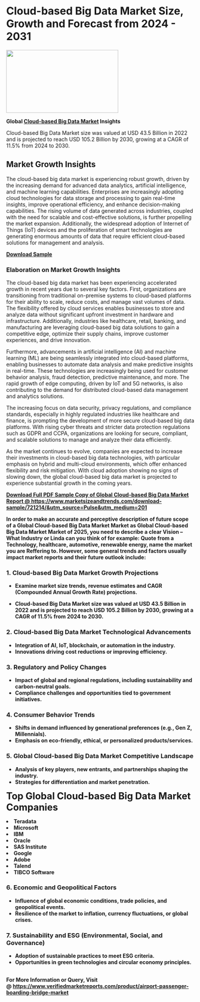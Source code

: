 <H1>Cloud-based Big Data Market Size, Growth and Forecast from 2024 - 2031</H1><img class="aligncenter size-medium wp-image-584254" src="https://thirdeyenews.in/wp-content/uploads/2024/09/Global-Market-Research-300x168.jpeg" alt="" width="300" height="168" /><p><strong>Global&nbsp;<a href="https://www.marketsizeandtrends.com/download-sample/721214/&amp;utm_source=Pulse&amp;utm_medium=201">Cloud-based Big Data Market</a> Insights</strong></p><p>Cloud-based Big Data Market size was valued at USD 43.5 Billion in 2022 and is projected to reach USD 105.2 Billion by 2030, growing at a CAGR of 11.5% from 2024 to 2030.</p><p><!DOCTYPE html> <html lang="en"> <head> <meta charset="UTF-8"> <meta name="viewport" content="width=device-width, initial-scale=1.0"> <title>Cloud-based Big Data Market Growth Insights</title> </head> <body> <h2>Market Growth Insights</h2> <p>The cloud-based big data market is experiencing robust growth, driven by the increasing demand for advanced data analytics, artificial intelligence, and machine learning capabilities. Enterprises are increasingly adopting cloud technologies for data storage and processing to gain real-time insights, improve operational efficiency, and enhance decision-making capabilities. The rising volume of data generated across industries, coupled with the need for scalable and cost-effective solutions, is further propelling the market expansion. Additionally, the widespread adoption of Internet of Things (IoT) devices and the proliferation of smart technologies are generating enormous amounts of data that require efficient cloud-based solutions for management and analysis.</p> <p><strong><a href="#downloadSample">Download Sample</a></strong></p> <h3>Elaboration on Market Growth Insights</h3> <p>The cloud-based big data market has been experiencing accelerated growth in recent years due to several key factors. First, organizations are transitioning from traditional on-premise systems to cloud-based platforms for their ability to scale, reduce costs, and manage vast volumes of data. The flexibility offered by cloud services enables businesses to store and analyze data without significant upfront investment in hardware and infrastructure. Additionally, industries like healthcare, retail, banking, and manufacturing are leveraging cloud-based big data solutions to gain a competitive edge, optimize their supply chains, improve customer experiences, and drive innovation.</p> <p>Furthermore, advancements in artificial intelligence (AI) and machine learning (ML) are being seamlessly integrated into cloud-based platforms, enabling businesses to automate data analysis and make predictive insights in real-time. These technologies are increasingly being used for customer behavior analysis, fraud detection, predictive maintenance, and more. The rapid growth of edge computing, driven by IoT and 5G networks, is also contributing to the demand for distributed cloud-based data management and analytics solutions.</p> <p>The increasing focus on data security, privacy regulations, and compliance standards, especially in highly regulated industries like healthcare and finance, is prompting the development of more secure cloud-based big data platforms. With rising cyber threats and stricter data protection regulations such as GDPR and CCPA, organizations are looking for secure, compliant, and scalable solutions to manage and analyze their data efficiently.</p> <p>As the market continues to evolve, companies are expected to increase their investments in cloud-based big data technologies, with particular emphasis on hybrid and multi-cloud environments, which offer enhanced flexibility and risk mitigation. With cloud adoption showing no signs of slowing down, the global cloud-based big data market is projected to experience substantial growth in the coming years.</p> <p><strong><a href="#getMore"></p><p><span class=""><strong>Download Full PDF Sample Copy of Global Cloud-based Big Data Market Report</strong> @ <a href="https://www.marketsizeandtrends.com/download-sample/721214/&amp;utm_source=Pulse&amp;utm_medium=201" target="_blank">https://www.marketsizeandtrends.com/download-sample/721214/&amp;utm_source=Pulse&amp;utm_medium=201</a></span></p><p>In order to make an accurate and perceptive description of future scope of a Global&nbsp;Cloud-based Big Data Market Market as Global&nbsp;Cloud-based Big Data Market Market of 2025, you need to describe a clear Vision &ndash; What Industry or Linda can you think of for example: Quote from a Technology, healthcare, automotive, renewable energy, name the market you are Reffering to. However, some general trends and factors usually impact market reports and their future outlook include:</p><h3>1.&nbsp;<strong>Cloud-based Big Data Market Growth Projections</strong></h3><ul><li>Examine market size trends, revenue estimates and CAGR (Compounded Annual Growth Rate) projections.</li><li><p>Cloud-based Big Data Market size was valued at USD 43.5 Billion in 2022 and is projected to reach USD 105.2 Billion by 2030, growing at a CAGR of 11.5% from 2024 to 2030.</p></li></ul><h3>2.&nbsp;<strong>Cloud-based Big Data Market Technological Advancements</strong></h3><ul><li>Integration of AI, IoT, blockchain, or automation in the industry.</li><li>Innovations driving cost reductions or improving efficiency.</li></ul><h3>3.&nbsp;<strong>Regulatory and Policy Changes</strong></h3><ul><li>Impact of global and regional regulations, including sustainability and carbon-neutral goals.</li><li>Compliance challenges and opportunities tied to government initiatives.</li></ul><h3>4.&nbsp;<strong>Consumer Behavior Trends</strong></h3><ul><li>Shifts in demand influenced by generational preferences (e.g., Gen Z, Millennials).</li><li>Emphasis on eco-friendly, ethical, or personalized products/services.</li></ul><h3>5.&nbsp;<strong>Global Cloud-based Big Data Market Competitive Landscape</strong></h3><ul><li>Analysis of key players, new entrants, and partnerships shaping the industry.</li><li>Strategies for differentiation and market penetration.</li></ul><p data-pm-slice="1 1 []"><span style="color: inherit; font-family: inherit; font-size: 25px;">Top Global Cloud-based Big Data Market Companies</span></p><div class="" data-test-id=""><p><li>Teradata</li><li> Microsoft</li><li> IBM</li><li> Oracle</li><li> SAS Institute</li><li> Google</li><li> Adobe</li><li> Talend</li><li> TIBCO Software</li></p></div><h3>6.&nbsp;<strong>Economic and Geopolitical Factors</strong></h3><ul><li>Influence of global economic conditions, trade policies, and geopolitical events.</li><li>Resilience of the market to inflation, currency fluctuations, or global crises.</li></ul><h3>7.&nbsp;<strong>Sustainability and ESG (Environmental, Social, and Governance)</strong></h3><ul><li>Adoption of sustainable practices to meet ESG criteria.</li><li>Opportunities in green technologies and circular economy principles.</li></ul><h2><strong style="font-size: 14px;">For More Information or Query, Visit @&nbsp;</strong><a style="background-color: #ffffff; font-size: 14px;" href="https://www.marketsizeandtrends.com/report/cloud-based-big-data-market/" target="_blank">https://www.verifiedmarketreports.com/product/airport-passenger-boarding-bridge-market</a></h2>

